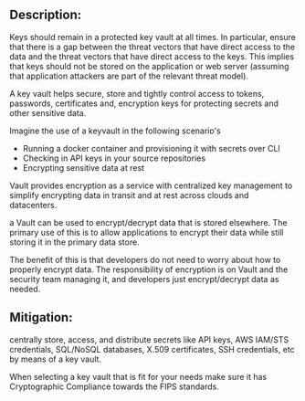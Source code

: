 ## Description:

Keys should remain in a protected key vault at all times. 
In particular, ensure that there is a gap between the threat vectors 
that have direct access to the data and the threat vectors that have direct access to the keys. 
This implies that keys should not be stored on the application or web server 
(assuming that application attackers are part of the relevant threat model).

A key vault helps secure, store and tightly control access to tokens, passwords, certificates and,
encryption keys for protecting secrets and other sensitive data.  

Imagine the use of a keyvault in the following scenario's

* Running a docker container and provisioning it with secrets over CLI
* Checking in API keys in your source repositories
* Encrypting sensitive data at rest

Vault provides encryption as a service with centralized key management to simplify encrypting data 
in transit and at rest across clouds and datacenters.

a Vault can be used to encrypt/decrypt data that is stored elsewhere. The primary use of this is to allow applications to encrypt their data while still storing it in the primary data store.

The benefit of this is that developers do not need to worry about how to properly encrypt data. The responsibility of encryption is on Vault and the security team managing it, and developers just encrypt/decrypt data as needed.

## Mitigation:

centrally store, access, and distribute secrets like API keys,
AWS IAM/STS credentials, SQL/NoSQL databases, X.509 certificates, 
SSH credentials, etc by means of a key vault.

When selecting a key vault that is fit for your needs make sure it has Cryptographic Compliance
towards the FIPS standards.


